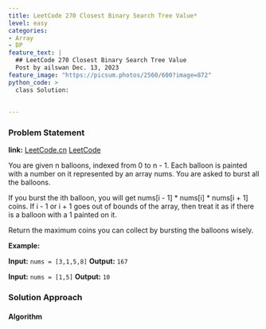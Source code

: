 ```yaml
---
title: LeetCode 270 Closest Binary Search Tree Value*
level: easy
categories:
- Array
- DP
feature_text: |
  ## LeetCode 270 Closest Binary Search Tree Value
  Post by ailswan Dec. 13, 2023
feature_image: "https://picsum.photos/2560/600?image=872"
python_code: >
  class Solution:
      
         
---
```


### Problem Statement
**link:**
[LeetCode.cn](https://leetcode.cn/problems/burst-balloons/)
[LeetCode](https://leetcode.com/problems/burst-balloons/)

You are given n balloons, indexed from 0 to n - 1. Each balloon is painted with a number on it represented by an array nums. You are asked to burst all the balloons.

If you burst the ith balloon, you will get nums[i - 1] * nums[i] * nums[i + 1] coins. If i - 1 or i + 1 goes out of bounds of the array, then treat it as if there is a balloon with a 1 painted on it.

Return the maximum coins you can collect by bursting the balloons wisely.

 
**Example:**

**Input:** `nums = [3,1,5,8]`
**Output:** `167`
 
**Input:** `nums = [1,5]`
**Output:** `10`

### Solution Approach
 

#### Algorithm
 